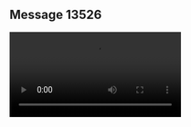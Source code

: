 ## Message 13526



![Video](https://data.iron-swords.co.il/2024/November/07/13526/13526_media.mp4)
